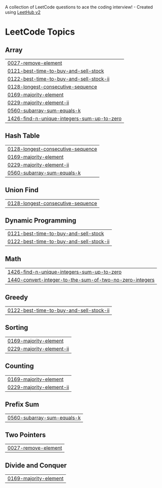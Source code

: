 A collection of LeetCode questions to ace the coding interview! - Created using [LeetHub v2](https://github.com/arunbhardwaj/LeetHub-2.0)
<!---LeetCode Topics Start-->
# LeetCode Topics
## Array
|  |
| ------- |
| [0027-remove-element](https://github.com/Sanjanatag/LeetCode_Sanj/tree/master/0027-remove-element) |
| [0121-best-time-to-buy-and-sell-stock](https://github.com/Sanjanatag/LeetCode_Sanj/tree/master/0121-best-time-to-buy-and-sell-stock) |
| [0122-best-time-to-buy-and-sell-stock-ii](https://github.com/Sanjanatag/LeetCode_Sanj/tree/master/0122-best-time-to-buy-and-sell-stock-ii) |
| [0128-longest-consecutive-sequence](https://github.com/Sanjanatag/LeetCode_Sanj/tree/master/0128-longest-consecutive-sequence) |
| [0169-majority-element](https://github.com/Sanjanatag/LeetCode_Sanj/tree/master/0169-majority-element) |
| [0229-majority-element-ii](https://github.com/Sanjanatag/LeetCode_Sanj/tree/master/0229-majority-element-ii) |
| [0560-subarray-sum-equals-k](https://github.com/Sanjanatag/LeetCode_Sanj/tree/master/0560-subarray-sum-equals-k) |
| [1426-find-n-unique-integers-sum-up-to-zero](https://github.com/Sanjanatag/LeetCode_Sanj/tree/master/1426-find-n-unique-integers-sum-up-to-zero) |
## Hash Table
|  |
| ------- |
| [0128-longest-consecutive-sequence](https://github.com/Sanjanatag/LeetCode_Sanj/tree/master/0128-longest-consecutive-sequence) |
| [0169-majority-element](https://github.com/Sanjanatag/LeetCode_Sanj/tree/master/0169-majority-element) |
| [0229-majority-element-ii](https://github.com/Sanjanatag/LeetCode_Sanj/tree/master/0229-majority-element-ii) |
| [0560-subarray-sum-equals-k](https://github.com/Sanjanatag/LeetCode_Sanj/tree/master/0560-subarray-sum-equals-k) |
## Union Find
|  |
| ------- |
| [0128-longest-consecutive-sequence](https://github.com/Sanjanatag/LeetCode_Sanj/tree/master/0128-longest-consecutive-sequence) |
## Dynamic Programming
|  |
| ------- |
| [0121-best-time-to-buy-and-sell-stock](https://github.com/Sanjanatag/LeetCode_Sanj/tree/master/0121-best-time-to-buy-and-sell-stock) |
| [0122-best-time-to-buy-and-sell-stock-ii](https://github.com/Sanjanatag/LeetCode_Sanj/tree/master/0122-best-time-to-buy-and-sell-stock-ii) |
## Math
|  |
| ------- |
| [1426-find-n-unique-integers-sum-up-to-zero](https://github.com/Sanjanatag/LeetCode_Sanj/tree/master/1426-find-n-unique-integers-sum-up-to-zero) |
| [1440-convert-integer-to-the-sum-of-two-no-zero-integers](https://github.com/Sanjanatag/LeetCode_Sanj/tree/master/1440-convert-integer-to-the-sum-of-two-no-zero-integers) |
## Greedy
|  |
| ------- |
| [0122-best-time-to-buy-and-sell-stock-ii](https://github.com/Sanjanatag/LeetCode_Sanj/tree/master/0122-best-time-to-buy-and-sell-stock-ii) |
## Sorting
|  |
| ------- |
| [0169-majority-element](https://github.com/Sanjanatag/LeetCode_Sanj/tree/master/0169-majority-element) |
| [0229-majority-element-ii](https://github.com/Sanjanatag/LeetCode_Sanj/tree/master/0229-majority-element-ii) |
## Counting
|  |
| ------- |
| [0169-majority-element](https://github.com/Sanjanatag/LeetCode_Sanj/tree/master/0169-majority-element) |
| [0229-majority-element-ii](https://github.com/Sanjanatag/LeetCode_Sanj/tree/master/0229-majority-element-ii) |
## Prefix Sum
|  |
| ------- |
| [0560-subarray-sum-equals-k](https://github.com/Sanjanatag/LeetCode_Sanj/tree/master/0560-subarray-sum-equals-k) |
## Two Pointers
|  |
| ------- |
| [0027-remove-element](https://github.com/Sanjanatag/LeetCode_Sanj/tree/master/0027-remove-element) |
## Divide and Conquer
|  |
| ------- |
| [0169-majority-element](https://github.com/Sanjanatag/LeetCode_Sanj/tree/master/0169-majority-element) |
<!---LeetCode Topics End-->